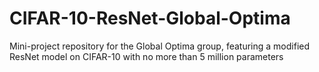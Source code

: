 # CIFAR-10-ResNet-Global-Optima
Mini-project repository for the Global Optima group, featuring a modified ResNet model on CIFAR-10 with no more than 5 million parameters
